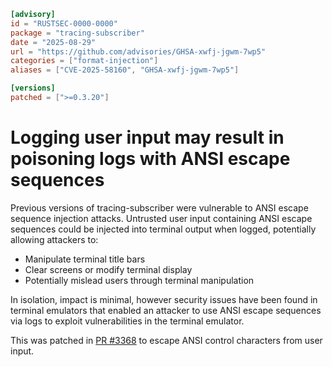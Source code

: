 ```toml
[advisory]
id = "RUSTSEC-0000-0000"
package = "tracing-subscriber"
date = "2025-08-29"
url = "https://github.com/advisories/GHSA-xwfj-jgwm-7wp5"
categories = ["format-injection"]
aliases = ["CVE-2025-58160", "GHSA-xwfj-jgwm-7wp5"]

[versions]
patched = [">=0.3.20"]
```

# Logging user input may result in poisoning logs with ANSI escape sequences

Previous versions of tracing-subscriber were vulnerable to ANSI escape sequence injection attacks. Untrusted user input containing ANSI escape sequences could be injected into terminal output when logged, potentially allowing attackers to:

- Manipulate terminal title bars
- Clear screens or modify terminal display
- Potentially mislead users through terminal manipulation

In isolation, impact is minimal, however security issues have been found in terminal emulators that enabled an attacker to use ANSI escape sequences via logs to exploit vulnerabilities in the terminal emulator.

This was patched in [PR #3368](https://github.com/tokio-rs/tracing/pull/3368) to escape ANSI control characters from user input.
